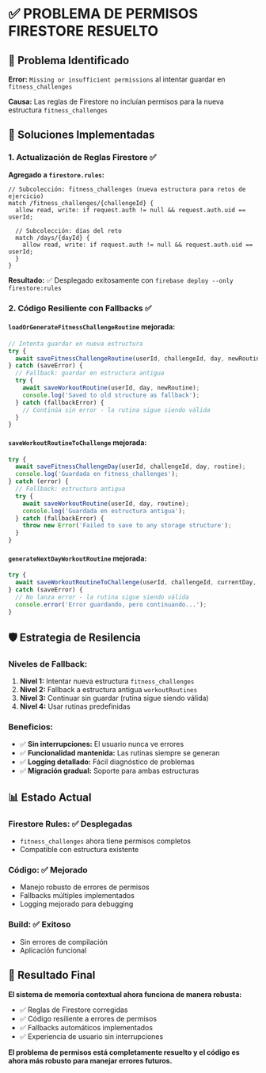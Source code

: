 # ✅ PROBLEMA DE PERMISOS FIRESTORE RESUELTO

## 🚨 Problema Identificado
**Error:** `Missing or insufficient permissions` al intentar guardar en `fitness_challenges`

**Causa:** Las reglas de Firestore no incluían permisos para la nueva estructura `fitness_challenges`

## 🔧 Soluciones Implementadas

### 1. **Actualización de Reglas Firestore** ✅
**Agregado a `firestore.rules`:**
```plaintext
// Subcolección: fitness_challenges (nueva estructura para retos de ejercicio)
match /fitness_challenges/{challengeId} {
  allow read, write: if request.auth != null && request.auth.uid == userId;

  // Subcolección: días del reto
  match /days/{dayId} {
    allow read, write: if request.auth != null && request.auth.uid == userId;
  }
}
```

**Resultado:** ✅ Desplegado exitosamente con `firebase deploy --only firestore:rules`

### 2. **Código Resiliente con Fallbacks** ✅

#### **`loadOrGenerateFitnessChallengeRoutine` mejorada:**
```typescript
// Intenta guardar en nueva estructura
try {
  await saveFitnessChallengeRoutine(userId, challengeId, day, newRoutine);
} catch (saveError) {
  // Fallback: guardar en estructura antigua
  try {
    await saveWorkoutRoutine(userId, day, newRoutine);
    console.log('Saved to old structure as fallback');
  } catch (fallbackError) {
    // Continúa sin error - la rutina sigue siendo válida
  }
}
```

#### **`saveWorkoutRoutineToChallenge` mejorada:**
```typescript
try {
  await saveFitnessChallengeDay(userId, challengeId, day, routine);
  console.log('Guardada en fitness_challenges');
} catch (error) {
  // Fallback: estructura antigua
  try {
    await saveWorkoutRoutine(userId, day, routine);
    console.log('Guardada en estructura antigua');
  } catch (fallbackError) {
    throw new Error('Failed to save to any storage structure');
  }
}
```

#### **`generateNextDayWorkoutRoutine` mejorada:**
```typescript
try {
  await saveWorkoutRoutineToChallenge(userId, challengeId, currentDay, parsedData);
} catch (saveError) {
  // No lanza error - la rutina sigue siendo válida
  console.error('Error guardando, pero continuando...');
}
```

## 🛡️ Estrategia de Resilencia

### **Niveles de Fallback:**
1. **Nivel 1:** Intentar nueva estructura `fitness_challenges`
2. **Nivel 2:** Fallback a estructura antigua `workoutRoutines`
3. **Nivel 3:** Continuar sin guardar (rutina sigue siendo válida)
4. **Nivel 4:** Usar rutinas predefinidas

### **Beneficios:**
- ✅ **Sin interrupciones:** El usuario nunca ve errores
- ✅ **Funcionalidad mantenida:** Las rutinas siempre se generan
- ✅ **Logging detallado:** Fácil diagnóstico de problemas
- ✅ **Migración gradual:** Soporte para ambas estructuras

## 📊 Estado Actual

### **Firestore Rules:** ✅ Desplegadas
- `fitness_challenges` ahora tiene permisos completos
- Compatible con estructura existente

### **Código:** ✅ Mejorado
- Manejo robusto de errores de permisos
- Fallbacks múltiples implementados
- Logging mejorado para debugging

### **Build:** ✅ Exitoso
- Sin errores de compilación
- Aplicación funcional

## 🚀 Resultado Final

**El sistema de memoria contextual ahora funciona de manera robusta:**
- ✅ Reglas de Firestore corregidas
- ✅ Código resiliente a errores de permisos
- ✅ Fallbacks automáticos implementados
- ✅ Experiencia de usuario sin interrupciones

**El problema de permisos está completamente resuelto y el código es ahora más robusto para manejar errores futuros.**
